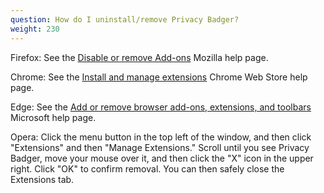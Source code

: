 ```yaml
---
question: How do I uninstall/remove Privacy Badger?
weight: 230
---
```


Firefox: See the [Disable or remove Add-ons](https://support.mozilla.org/en-US/kb/disable-or-remove-add-ons#w_disabling-and-removing-extensions) Mozilla help page.

Chrome: See the [Install and manage extensions](https://support.google.com/chrome_webstore/answer/2664769?hl=en) Chrome Web Store help page.

Edge: See the [Add or remove browser add-ons, extensions, and toolbars](https://support.microsoft.com/en-us/help/4027935/microsoft-edge-add-or-remove-browser-extensions) Microsoft help page.

Opera: Click the menu button in the top left of the window, and then click "Extensions" and then "Manage Extensions." Scroll until you see Privacy Badger, move your mouse over it, and then click the "X" icon in the upper right. Click "OK" to confirm removal. You can then safely close the Extensions tab.
